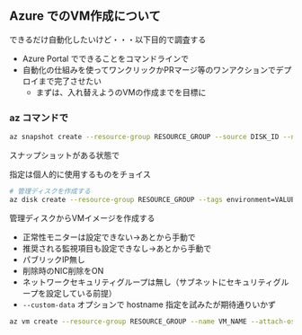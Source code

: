 ## Azure でのVM作成について

できるだけ自動化したいけど・・・以下目的で調査する

* Azure Portal でできることをコマンドラインで
* 自動化の仕組みを使ってワンクリックかPRマージ等のワンアクションでデプロイまで完了させたい
   * まずは、入れ替えようのVMの作成までを目標に

### az コマンドで


```bash
az snapshot create --resource-group RESOURCE_GROUP --source DISK_ID --name SNAPSHOT_NAME --tags environment=VALUE
```

スナップショットがある状態で

指定は個人的に使用するものをチョイス

```bash
# 管理ディスクを作成する
az disk create --resource-group RESOURCE_GROUP --tags environment=VALUE --name DISK_NAME --zone 1 --public-network-access Disabled --source SNAPSHOT_ID
```

管理ディスクからVMイメージを作成する

* 正常性モニターは設定できない→あとから手動で
* 推奨される監視項目も設定できなし→あとから手動で
* パブリックIP無し
* 削除時のNIC削除をON
* ネットワークセキュリティグループは無し（サブネットにセキュリティグループを設定している前提）
* `--custom-data` オプションで hostname 指定を試みたが期待通りいかず

```bash
az vm create --resource-group RESOURCE_GROUP --name VM_NAME --attach-os-disk DISK_NAME  --os-type linux --size Standard_F8s_v2 --license-type None   --nic-delete-option Delete --tags environment=VALUE --public-ip-address "" --nsg "" --vnet-name VNET_NAME --subnet SUBNET_NAME --zone 1
```
